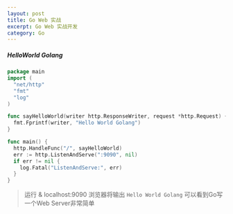 ```yaml
---
layout: post
title: Go Web 实战 
excerpt: Go Web 实战开发
category: Go
---
```


##### HelloWorld Golang

```go
package main
import (
  "net/http"
  "fmt"
  "log"
)

func sayHelloWorld(writer http.ResponseWriter, request *http.Request) {
  fmt.Fprintf(writer, "Hello World Golang")
}

func main() {
  http.HandleFunc("/", sayHelloWorld)
  err := http.ListenAndServe(":9090", nil)
  if err != nil {
    log.Fatal("ListenAndServe:", err)
  }
}
```

> 运行 & localhost:9090  浏览器将输出 `Hello World Golang` 可以看到Go写一个Web Server非常简单
